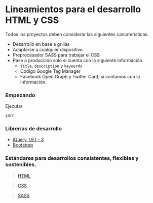 # Lineamientos para el desarrollo HTML y CSS

Todos los proyectos deben considerar las siguientes carcaterísticas.
- Desarrollo en base a grillas
- Adaptarse a cualquier dispositivo.
- Preprocesador SASS para trabajar el CSS
- Pase a producción solo si cuenta con la siguiente información.
  - `title`, `description` y `keywords`
  - Código Google Tag Manager
  - Facebook Open Graph y Twitter Card, si contamos con la información.

### Empezando
Ejecutar
```bash
yarn
```

### Librerías de desarrollo
- [jQuery 1.9.1 - 3](https://jquery.com/)
- [Bootstrap](https://getbootstrap.com/docs/3.4/getting-started/)


### Estándares para desarrollos consistentes, flexibles y sostenibles.

> [HTML](html/README.md)

> [CSS](css/README.md)

> [SASS](sass/README.md)
